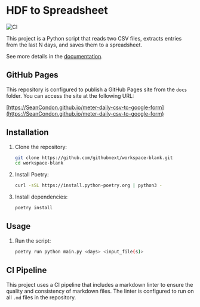 # HDF to Spreadsheet

![CI](https://github.com/SeanCondon/meter-daily-csv-to-google-form/actions/workflows/ci.yml/badge.svg)

This project is a Python script that reads two CSV files, extracts entries
from the last N days, and saves them to a spreadsheet.

See more details in the [documentation](docs/index).

## GitHub Pages

This repository is configured to publish a GitHub Pages site from the `docs` folder.
You can access the site at the following URL:

[https://SeanCondon.github.io/meter-daily-csv-to-google-form](https://SeanCondon.github.io/meter-daily-csv-to-google-form)

## Installation

1. Clone the repository:

    ```sh
    git clone https://github.com/githubnext/workspace-blank.git
    cd workspace-blank
    ```

2. Install Poetry:

    ```sh
    curl -sSL https://install.python-poetry.org | python3 -
    ```

3. Install dependencies:

    ```sh
    poetry install
    ```

## Usage

1. Run the script:

    ```sh
    poetry run python main.py <days> <input_file(s)>
    ```

## CI Pipeline

This project uses a CI pipeline that includes a markdown linter to ensure the
quality and consistency of markdown files. The linter is configured to run on
all `.md` files in the repository.

